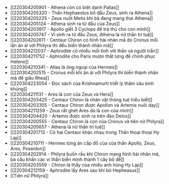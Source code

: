 - [[220304205901 - Athena còn có biệt danh Pallas]]
- [[220304205320 - Thần Hephaestus bổ đầu Zeus, sinh ra Athena]]
- [[220304205225 - Zeus nuốt Metis khi bà đang mang thai Athena]]
- [[220304205124 - Athena sinh ra từ đầu của Zeus]]
- [[220304203917 - Apollo giết 3 Cyclops để trả thù cho con mình]]
- [[220304205747 - Vì sinh ra từ đầu Zeus, Athena là nữ thần trí tuệ]]
- [[220304202611 - Centaur Chiron có hình hài nhân mã do Cronus mỗi lần ân ái với Philyra thì đều biến thành nhân mã]]
- [[220304212037 - Aphrodite có nhiều mối tình với thần và người trần]]
- [[220304211752 - Aphrodite cho Paris mượn thắt lưng để chinh phục Helene]]
- [[220304210341 - Atlas là ông ngoại của Hermes]]
- [[220304202515 - Cronus mỗi khi ân ái với Philyra thì biến thành nhân mã để giấu Rhea]]
- [[220304223054 - Đọc sách của Krishnamurti triết lý thâm sâu kinh khủng]]
- [[220304211131 - Ares là con của Zeus và Hera]]
- [[220304203425 - Centaur Chiron là nhân vật thông tuệ hiểu biết]]
- [[220304203305 - Centaur Chiron được Apollon và Artemis nuôi dạy]]
- [[220304211259 - Zeus rất ghét Ares dù là con của mình]]
- [[220304204420 - Artemis được sinh ra trên đảo Delos]]
- [[220304200555 - Centaur Chiron là con của Cronus và tiên nữ Philyra]]
- [[220304205657 - Athena là nữ thần trí tuệ]]
- [[220304201713 - Có hai Centaur khác nhau trong Thần thoại thoại Hy Lạp]]
- [[220304210711 - Hermes từng ăn cắp đồ của của thần Apollo, Zeus, Ares, Poseidon]]
- [[220304202914 - Philyra buồn rầu khi Chiron mang hình hài nhân mã, bà cầu khấn các vị thần biến mình thành 1 cây bồ đề]]
- [[220304203559 - Chiron là thầy của nhiều anh hùng Hy Lạp]]
- [[220304212159 - Aphrodite lấy Ares sau khi bỏ Hepheasus]]
- [[Tiên nữ Philyra]]
